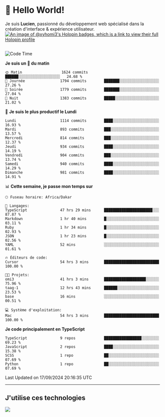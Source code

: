 # 👋 Hello World!

Je suis **Lucien**, passionné du développement web spécialisé dans la création d'interface & expérience utilisateur.
[![An image of @xyhomi3's Holopin badges, which is a link to view their full Holopin profile](https://holopin.me/xyhomi3)](https://holopin.io/@xyhomi3)

##

<!--START_SECTION:waka-->
![Code Time](http://img.shields.io/badge/Code%20Time-2%2C079%20hrs%2023%20mins-blue)

**Je suis un 🐤 du matin** 

```text
🌞 Matin                  1624 commits        ██████░░░░░░░░░░░░░░░░░░░   24.68 % 
🌆 Journée                1794 commits        ███████░░░░░░░░░░░░░░░░░░   27.26 % 
🌃 Soirée                 1779 commits        ███████░░░░░░░░░░░░░░░░░░   27.04 % 
🌙 Nuit                   1383 commits        █████░░░░░░░░░░░░░░░░░░░░   21.02 % 
```
📅 **Je suis le plus productif le Lundi** 

```text
Lundi                    1114 commits        ████░░░░░░░░░░░░░░░░░░░░░   16.93 % 
Mardi                    893 commits         ███░░░░░░░░░░░░░░░░░░░░░░   13.57 % 
Mercredi                 814 commits         ███░░░░░░░░░░░░░░░░░░░░░░   12.37 % 
Jeudi                    934 commits         ████░░░░░░░░░░░░░░░░░░░░░   14.19 % 
Vendredi                 904 commits         ███░░░░░░░░░░░░░░░░░░░░░░   13.74 % 
Samedi                   940 commits         ████░░░░░░░░░░░░░░░░░░░░░   14.29 % 
Dimanche                 981 commits         ████░░░░░░░░░░░░░░░░░░░░░   14.91 % 
```


📊 **Cette semaine, je passe mon temps sur** 

```text
🕑︎ Fuseau horaire: Africa/Dakar

💬 Langages: 
TypeScript               47 hrs 29 mins      ██████████████████████░░░   87.87 % 
Markdown                 1 hr 40 mins        █░░░░░░░░░░░░░░░░░░░░░░░░   03.11 % 
Ruby                     1 hr 34 mins        █░░░░░░░░░░░░░░░░░░░░░░░░   02.93 % 
JSON                     1 hr 23 mins        █░░░░░░░░░░░░░░░░░░░░░░░░   02.56 % 
YAML                     52 mins             ░░░░░░░░░░░░░░░░░░░░░░░░░   01.61 % 

🔥 Éditeurs de code: 
Cursor                   54 hrs 3 mins       █████████████████████████   100.00 % 

🐱‍💻 Projets: 
omi3                     41 hrs 3 mins       ███████████████████░░░░░░   75.96 % 
taag-1                   12 hrs 43 mins      ██████░░░░░░░░░░░░░░░░░░░   23.53 % 
base                     16 mins             ░░░░░░░░░░░░░░░░░░░░░░░░░   00.51 % 

💻 Système d'exploitation: 
Mac                      54 hrs 3 mins       █████████████████████████   100.00 % 
```

**Je code principalement en TypeScript** 

```text
TypeScript               9 repos             █████████████████░░░░░░░░   69.23 % 
JavaScript               2 repos             ████░░░░░░░░░░░░░░░░░░░░░   15.38 % 
SCSS                     1 repo              ██░░░░░░░░░░░░░░░░░░░░░░░   07.69 % 
Python                   1 repo              ██░░░░░░░░░░░░░░░░░░░░░░░   07.69 % 
```




 Last Updated on 17/09/2024 20:16:35 UTC
<!--END_SECTION:waka-->
---

## J'utilise ces technologies

<p align="left">
  <a href="https://skillicons.dev">
    <img src="https://skillicons.dev/icons?i=ts,js,md,scss,tailwind,react,docker,express,astro,vite,nextjs,vercel,figma,ableton" />
  </a>
</p>

